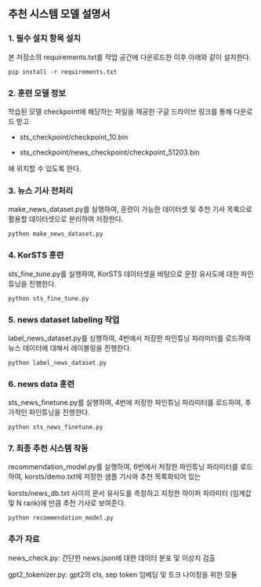 ## 추천 시스템 모델 설명서

### 1. 필수 설치 항목 설치

본 저장소의 requirements.txt를 작업 공간에 다운로드한 이후 아래와 같이 설치한다.  

```
pip install -r requirements.txt
```
### 2. 훈련 모델 정보

학습된 모델 checkpoint에 해당하는 파일을 제공한 구글 드라이브 링크를 통해 다운로드 받고

- sts_checkpoint/checkpoint_10.bin

- sts_checkpoint/news_checkpoint/checkpoint_51203.bin

에 위치할 수 있도록 한다.

### 3. 뉴스 기사 전처리

make_news_dataset.py를 실행하여, 훈련이 가능한 데이터셋 및 추천 기사 목록으로 활용할 데이터셋으로 분리하여 저장한다. 

```
python make_news_dataset.py
```

### 4. KorSTS 훈련

sts_fine_tune.py를 실행하여, KorSTS 데이터셋을 바탕으로 문장 유사도에 대한 파인 튜닝을 진행한다. 

```
python sts_fine_tune.py
```

### 5. news dataset labeling 작업

label_news_dataset.py를 싱행하여, 4번에서 저장한 파인튜닝 파라미터를 로드하여 뉴스 데이터에 대해서 레이블링을 진행한다. 

```
python label_news_dataset.py
```

### 6. news data 훈련

sts_news_finetune.py를 실행하여, 4번에 저장한 파인튜닝 파라미터를 로드하여, 추가적인 파인튜닝을 진행한다. 

```
python sts_news_finetune.py
```

### 7. 최종 추천 시스템 작동

recommendation_model.py를 실행하여, 6번에서 저장한 파인튜닝 파라미터를 로드하여, korsts/demo.txt에 저장한 샘플 기사와 추천 목록화되어 있는

korsts/news_db.txt 사이의 문서 유사도를 측정하고 지정한 하이퍼 파라미터 (임계값 및 N rank)에 만큼 추천 기사로 보여준다.

```
python recommendation_model.py
```

### 추가 자료

news_check.py: 간단한 news.json에 대한 데이터 분포 및 이상치 검출

gpt2_tokenizer.py: gpt2의 cls, sep token 임베딩 및 토크 나이징을 위한 모듈 






